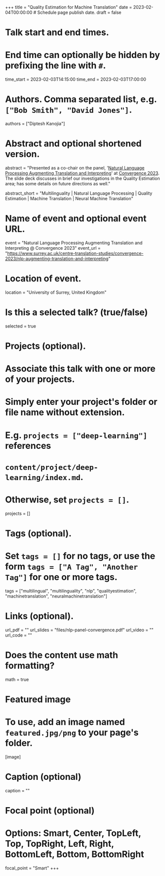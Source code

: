+++
title = "Quality Estimation for Machine Translation"
date = 2023-02-04T00:00:00  # Schedule page publish date.
draft = false

# Talk start and end times.
# End time can optionally be hidden by prefixing the line with `#`.
time_start = 2023-02-03T14:15:00
time_end = 2023-02-03T17:00:00

# Authors. Comma separated list, e.g. `["Bob Smith", "David Jones"]`.
authors = ["Diptesh Kanojia"]

# Abstract and optional shortened version.
abstract = "Presented as a co-chair on the panel, '[Natural Language Processing Augmenting Translation and Interpreting](https://www.surrey.ac.uk/centre-translation-studies/convergence-2023/nlp-augmenting-translation-and-interpreting)' at [Convergence 2023](https://www.surrey.ac.uk/centre-translation-studies/convergence-2023). The slide deck discusses in brief our investigations in the Quality Estimation area; has some details on future directions as well."

abstract_short = "Multilinguality | Natural Language Processing | Quality Estimation | Machine Translation | Neural Machine Translation"

# Name of event and optional event URL.
event = "Natural Language Processing Augmenting Translation and Interpreting @ Convergence 2023"
event_url = "https://www.surrey.ac.uk/centre-translation-studies/convergence-2023/nlp-augmenting-translation-and-interpreting"

# Location of event.
location = "University of Surrey, United Kingdom"

# Is this a selected talk? (true/false)
selected = true

# Projects (optional).
#   Associate this talk with one or more of your projects.
#   Simply enter your project's folder or file name without extension.
#   E.g. `projects = ["deep-learning"]` references 
#   `content/project/deep-learning/index.md`.
#   Otherwise, set `projects = []`.
projects = []

# Tags (optional).
#   Set `tags = []` for no tags, or use the form `tags = ["A Tag", "Another Tag"]` for one or more tags.
tags = ["multilingual", "multilinguality", "nlp", "qualityestimation", "machinetranslation", "neuralmachinetranslation"]

# Links (optional).
url_pdf = ""
url_slides = "files/nlp-panel-convergence.pdf"
url_video = ""
url_code = ""

# Does the content use math formatting?
math = true

# Featured image
# To use, add an image named `featured.jpg/png` to your page's folder. 
[image]
  # Caption (optional)
  caption = ""

  # Focal point (optional)
  # Options: Smart, Center, TopLeft, Top, TopRight, Left, Right, BottomLeft, Bottom, BottomRight
  focal_point = "Smart"
+++
